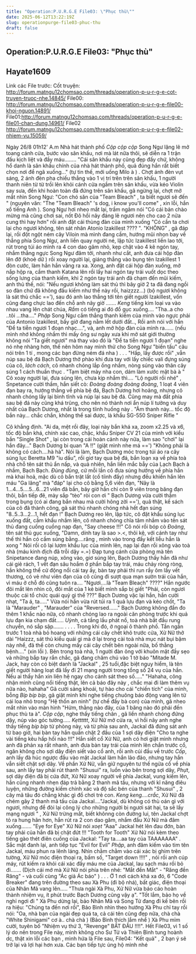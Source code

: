 ```yaml
---
title: "Operation:P.U.R.G.E File03: \"Phục thù\""
date: 2025-06-12T13:22:19Z
slug: operationpurge-file03-phuc-thu
draft: false
---
```


## Operation:P.U.R.G.E File03: "Phục thù"

## Hayate1609

Link các File trước:
Cốt truyện: http://forum.matngu12chomsao.com/threads/operation-p-u-r-g-e-cot-truyen-truoc-nhe.14845/
File00: http://forum.matngu12chomsao.com/threads/operation-p-u-r-g-e-file00-khoi-nguon.14891/
File01:http://forum.matngu12chomsao.com/threads/operation-p-u-r-g-e-file01-chan-dung.14961/
File02 http://forum.matngu12chomsao.com/threads/operation-p-u-r-g-e-file02-nhiem-vu.15059/
 
Ngày 26/8 01h12' A.m
Nhà hát thành phố
*Cộp cộp cộp* Song Ngư lặng lẽ mở toang cánh cửa, bước vào sân khấu, nơi mà lát nữa thôi, sẽ diễn ra 1 trận đấu kịch liệt và đầy máu........ "Cái sân khấu này cũng đẹp đấy chứ, không hổ danh là sân khấu chính của nhà hát thành phố, quả đúng hắn rất biết chọn nơi để ngã xuống..." (tự tin thế, mới uống Milo à  ) . Chợt ánh đèn vụt sáng, 2 ánh đèn pha chiếu thẳng vào 1 vị trí trên trên sân khấu, 1 người thanh niên từ từ trồi lên khỏi cánh cửa ngầm trên sân khấu, vừa kéo Violin say sưa, đến khi hoàn toàn đã đứng trên sân khấu, gã ngừng lại, chợt mở mắt nhìn Song Ngư: "Con chó săn của "Team Bleach" , ta biết ngươi sẽ đến " (nguyên văn: "The "Team Bleach" 's dog, i know you'll come" , xin lỗi, hắn xổ tiếng Anh ). Song Ngư hơi nheo mắt lại, trầm ngâm nói "Có cái bản chào mừng mà cũng chơi sai, nốt Đô hồi nãy đáng lẽ ngươi nên cho cao 2 nửa cung thì hay hơn" rồi anh đặt cái thùng đàn của mình xuống "Có cần ta chơi lại cho ngươi không, tên sát nhân Atonio Izakillest ???? ". "KHÔNG" , gã đáp lại, rồi đột ngột ném cây Viloin mà mình đang cầm, hướng mũi nhọn bay về thẳng phía Song Ngư, anh liền quay người né, lập tức Izakillest liền lao tới, rút trong túi áo mình ra 4 con dao găm nhỏ, kẹp chặt vào 4 kẽ ngón tay, nhắm thẳng ngực Song Ngư đâm tới, nhanh như cắt, anh đưa cái hộp đàn lên đỡ (khoẻ dữ ) rồi xoay người lại, giáng thẳng vào bụng tên Izakillest 1 đòn cước, làm hắn hắn văng ra xa. Xong, anh đặt cái hộp đàn xuống, mở nắp hộp ra, cầm thanh Katana lên rồi lấy hai ngón tay trái vuốt dọc theo sống lưng của thanh kiếm, khi 2 ngón tay trái anh đã chạm đến mũi kiếm, anh thủ thế, nói: "Nếu ngươi không làm sát thủ thì bây giờ 2 ta đã đang ngồi so đàn chứ đã không đấu kiếm như thế này rồi, haizzzz...) (bộ ngươi không là sát thủ chắc =='), sau đó anh lao thẳng tới tên giết người Izakillest, vốn cũng đang chực lao đến chỗ anh nãy giờ .......
*Keng* tiếng kim loại va vào nhau vang lên chát chúa, *Rầm* có tiếng ai đó đổ gục xuống....
"Tha..a cho ..tôi ...tha...." *Phập* Song Ngư cắm thẳng thanh kiếm của mình vào ngực phải của Antonio Izakillest, bấy giờ đang nằm lết dưới đất.., Rồi anh nói với hắn "Để ta tiễn ngươi 1 đoạn nhạc....", và, anh mở hộp đàn của mình ra......
(nếu mình nhớ không nhầm thì mấy ông sư ngày xưa khi mở sát giới thường không nói "Ta giết ngươi" mà thay vào đó là "Để ta tiễn ngươi 1 đoạn" nghe nó nhẹ nhàng hơn, thế nên hôm nay mình thử cho Song Ngư "biến tấu" câu nói trên 1 tí  , mong các bạn đừng ném đá nha )
.
.
.
"Hấp, lấy được rồi" ,vẫn núp sau bệ đá Bạch Dương thở phào khi đưa tay với lấy chiếc vali đựng súng của cô, *lách cách*, cô nhanh chóng lắp ống nhắm, nòng súng vào thân cây súng 1 cách thuần thục . "Tạm biệt mày nha con, dám làm xước mặt bà à " Cô xoay người lại, đưa súng lên, chưa kịp nhắm thì.... "Lộ người rồi nhé" , Snpetance cười thầm, hắn siết cò: *Đoàng đoàng đoàng đoàng*, 1 loạt 4 viên đạn bay ra, hướng thẳng về phía bệ đá, Bạch Dương hơi hoảng, nhưng cô nhanh chóng lấy lại bình tĩnh và núp lại sau bệ đá. Cũng may mà đất phía sau bệ đá này cũng khá trũng, cho nên nó thành nơi ẩn núp lí tưởng và duy nhất của Bạch Dương, nhất là trong tiình huống này . "Âm thanh này... tốc độ bắn này... chắc chắn, không thể sai được, là khẩu SG-550 Sniper Rifle " 
 
Cô khẳng định. "Ai da, mệt rồi đây, loại này bắn khá xa, zoom x2.25 và x6, tốc độ bắn khá, chính xác cao, chậc, khẩu Sniper CV 21 của mình với kiểu bắn "Single Shot" , lại còn trong cái hoàn cảnh này nữa, làm sao "chơi" lại hắn đây..." Bạch Dương bi quan "A !!" (giật mình nhe má ==') "Không phải là không có cách....hà hà". Nói là làm, Bạch Dương móc trong túi áo ra cây súng lục Beretta M9 "iu dấu", rồi giơ tay qua bệ đá, bắn loạn xạ về phía toà nhà chỗ tên sát thủ ẩn nấp, và quả nhiên, hắn liền mắc bẫy của Lạch Bạch  à nhầm, Bạch Bạch. *Đùng đùng*, cứ mỗi lần cô đưa súng hướng về phía hắn mà khai hoả, mặc dù cô bắn trật lất (cố tiình đấy) nhưng đều khiến hắn lên máu "Ga lăng" mà "đáp" lại cho cô bằng 5,6 viên đạn, "Nãy là 1...4...5....5...6...21 viên đã bắn, bây giờ hắn chỉ còn 9 viên trong băng đạn thôi, bắn tiếp đê, mày sắp "tèo" ròi con ơi " Bạch Dương vừa cười thầm trong bụng (có ai đang bắn nhau mà cười hông zời =='), quả thật, kế sách của cô đã thành công, gã sát thủ nhanh chóng nhả hết đạn súng "8..5..3...2...1, hết đạn !" Bạch Dương reo lên, lập tức, cô đặt khẩu súng lục xuống đất, cầm khẩu nhắm lên, cô nhanh chóng chĩa tâm nhắm vào tên sát thủ đang cuống cuồng nạp đạn, "Say cheese !!!" Cô nói rồi bóp cò *Đoàng*, tên sát thủ gục xuống, "Damn, dính tay là sao >.<, thôi kệ, với cánh tay như thế thì hắn có cầm súng bằng....răng  , mình vào trong đấy kết liễu hắn là xong  " Nói rồi cô lại lượm khẩu lục của mình lên, nạp lại đạn rồi xông vào toà nhà (máu kinh địch đã trỗi dậy =.=) Đạp tung cánh cửa phòng mà tên Snipetance đang núp, xông vào, giơ súng lên, Bạch Dương thấy hắn đã như cái giẻ rách, 1 vết đạn sâu hoắm ở phần bắp tay trái, máu chảy ròng ròng, hắn không thể cử động nổi cái tay ấy, bàn tay phải thì run rẩy ôm lấy vết thương, có vẻ như viên đạn của cô cũng đi sượt qua mạn sườn trái của hắn, vì máu ở chỗ đó cũng tuôn ra.... "Ngươi....là "Team Bleach" ????" Hắn ngước đôi mắt lên nhìn cô, đôi mắt của 1 kẻ biết mình sắp bị giết "Phải, còn ngươi thuộc cái tổ chức quái quỷ gì thế ???" Bạch Dương vặc lại hắn, hắn cười nhạt, "Ta á, ta....." Vừa nói hắn vừa rút túi ra 1 quả lựu đạn và kéo chốt, "Ta là "Marauder" , "Marauder" của "Reversed......" Bạch Dương không đắn đo thêm 1 khắc nào nữa, cô nhanh chóng lao ra ngoài căn phòng trước khi quả lựu đạn kia chạm đất..... *Uỳnh*, cả tầng lầu phát nổ, toà nhà bắt đầu rung chuyển, nó sắp sập.......
.
.
.
.
Trong khi đó, ở ngoại ô thành phố. Tần ngần trước 1 toà nhà bỏ hoang với những cái cây chết khô trước cửa, Xử Nữ thở dài "Haizzz, sát thủ kiểu quái gì mà ở lại trong cài toà nhà mục nát bụi bặm này nhể, đã thế còn chưng mấy cái cây chết bên ngoài nữa, bố thằng bệnh...." (xin lỗi  ). Bên trong toà nhà, 1 người đàn ông với khuôn mặt đầy sẹo và những bắp tay rắn chắc, gã đang chăm chú vào 1 tờ báo "Mitade M. Jack, hay còn có biệt danh là "Jackal" , 25 tuổi,đặc biệt nguy hiểm, là tên giết người hàng loạt đã lấy đi 21 mạng người trong tổng số 24 vụ của hắn. Nếu ai thấy hắn xin liên hệ ngay cho cảnh sát theo số....." "Hahaha, công nhận mình cũng nổi tiếng thật, lên cả báo đây này , chắc mai đi làm thêm vụ nữa nào, hahaha" Gã cười sảng khoái, tự hào cho cái "chiến tích" của mình, bỗng *Bíp bíp bíp*, gã giật mình khi nghe tiếng chuông báo động vang lên từ cái loa nhỏ trong "Hệ thốn an ninh" (tự chế đấy bà con) của mình, gã nheo mắt nhìn vào màn hình "Hửm, thằng nào đây, của 1 băng nào đó phái đến phục thù ta à". *Cộp cộp*, nghe thấy tiếng chân , gã liền nhanh chóng đứng dậy, núp vào góc tường.....
*Kẹtttttt*, Xử Nữ mở cửa ra, vì hồi nãy anh nghe thấy tiếng *bíp bíp* từ phòng này, và từ phía sau anh, Jackal đã đứng sát anh từ bao giờ, hai bàn tay hắn quấn chặt 2 đầu của 1 sợi dây điện "Cho ta nghe vài tiếng kêu hấp hối nào !!!" Hắn siết cổ Xử Nữ, anh có hơi giật mình nhưng anh đã phản xạ rất nhanh, anh đưa bàn tay trái của mình lên chắn trước cổ, ngăn không cho sợi dây điện siết vào cổ anh, rồi anh cúi đầu về trước *Cốp*, anh lấy đà húc ngược đầu vào mặt Jackal làm hắn lảo đảo, nhưng tay hắn vẫn siết chặt sợi dây. Về phần Xử Nử, vẫn giữ nguyên tư thế ngửa cổ về phía sau, anh lấy tay phải rút thanh "Shusui" ra, luồn vào bên trong sợi dây, *Phựt*, sợi dây điện đã bị cứa đứt, Xử Nữ xoay người về phía Jackal, vung kiếm lên, hắn cũng nhanh nhẹn đáp trả bằng 2 thanh mã tấu, nhưng với kĩ năng điêu luyện, những đường kiếm chính xác và độ sắc bén của thanh "Shusui" , 2 cây mã tâu đó chẳng khác gì đồ chơi trẻ con. *Keng keng....crắc*, Xử Nữ đã chém gãy 2 thanh mã tấu của Jackal...."Jackal, dù không có thù oán gì với ngươi, nhưng để đòi lại công lý cho những người bị ngươi sát hại, ta sẽ lấy mạng ngươi " , Xử Nữ trừng mắt, biết khônng còn đường lui, tên Jackal chợt tỏ ra hung hãn hơn, hắn rút ra 2 con dao găm, nhắm đầu Xử Nữ mà đâm xuống....... "Eye for Eye" Xử Nữ nói *xoẹt* "Aaa" Jackal hét lên đau đớn, bàn tay phải của hắn đã bị chặt đứt !!! "Tooth for Tooth" Xử Nữ nói kèm theo tiếng gào thét điên cuồng của Jackal: "Tay ta....aa tay của TAAAAAAA" . Sắc mặt đanh lại, anh tiếp tục "Evil for Evil"   *Phập*, anh đâm kiếm vào tim tên Jackal, máu phun ra lênh láng.
Nhìn chằm chằm vào cái xác bị ghim trên tường, Xử Nữ móc điện thoại ra, bấm số, "Target down !!!!" , nói rồi anh cúp máy, rút kiếm ra khỏi cái xác đầy máu me của Jackal, lau sạch máu rồi bỏ đi....... 
(Dịch cái mớ mà Xử Nữ nói phía trên nhé: "Mắt đền Mắt" - "Răng đền Răng" - và cuối cùng "Ác giả Ác báo" )
.
.
.
Ở 1  nơi cách khá xa đó, 6 "Code Breaker" đang trên đường theo sau Xà Phu (đi bộ nhá), bất giác, điện thoại của Nhân Mã vang lên..... "Thưa ngài Xà Phu, Xử Nữ vừa báo cáo hoàn thành nhiệm vụ, ít phút trước Bạch Dương cũng vậy ạ".  "Tốt lắm, bảo họ về nghỉ ngơi đi "  Xà Phu dừng lại, bảo Nhân Mã và Song Tử đang đi kế bên rồi ra hiệu: "Chúng ta đến nơi rồi", Bảo Bình nhìn theo hướng Xà Phu chỉ tay rồi nói: "Oa, nhà bạn của ngài đẹp quá ta, cả cái tên cũng đẹp nữa, chà chà "White Shinigami" cơ à.. chà chà  ) (Bảo Bình thích lắm nhể  )
Xà Phu mỉm cười, tuyên bố "Nhiệm vụ thứ 3, "Revenge"    BẮT ĐẦU  !!!!".
 Hết File03, vì 1 số lý do nên trong File này, mình không cho Sư Tử và Thiên Bình tung hoành dc, thật xin lỗi các bạn , mình hứa là File sau, File04:  "Kết quả" , 2 bạn ý sẽ trở lại và lợi hại hơn xưa. Các bạn tiếp tực ủng hộ mình nhé